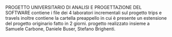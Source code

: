 PROGETTO UNIVERSITARIO DI ANALISI E PROGETTAZIONE DEL SOFTWARE
contiene i file dei 4 laboratori incrementali sul progetto trips e travels
inoltre contiene la cartella preappello in cui è presente un estensione del progetto originario fatto in 2 giorni.
progetto realizzato insieme a Samuele Carbone, Daniele Buser, Stefano Brighenti.
